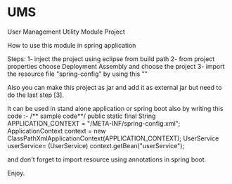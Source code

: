 # UMS
User Management Utility Module Project


How to use this module in spring application

Steps:
1- inject the project using eclipse from build path
2- from project properties choose Deployment Assembly and choose the project
3- import the resource file "spring-config" by using this "<import resource="classpath*:/META-INF/spring-config.xml" />"

Also you can make this project as jar and add it as external jar but need to do the last step [3].

It can be used in stand alone application or spring boot also by writing this code :-
/** sample code**/
public static final String APPLICATION_CONTEXT = "/META-INF/spring-config.xml";
ApplicationContext context = new ClassPathXmlApplicationContext(APPLICATION_CONTEXT);
UserService userService= (UserService) context.getBean("userService");  

and don't forget to import resource using annotations in spring boot.

Enjoy.
